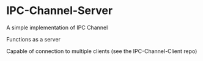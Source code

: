 # IPC-Channel-Server

A simple implementation of IPC Channel

Functions as a server

Capable of connection to multiple clients (see the IPC-Channel-Client repo)
